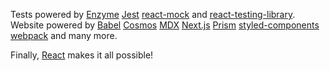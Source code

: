Tests powered by [Enzyme](https://airbnb.io/enzyme/) [Jest](https://jestjs.io/) [react-mock](https://github.com/skidding/react-mock) and [react-testing-library](https://github.com/kentcdodds/react-testing-library). Website powered by [Babel](https://babeljs.io/) [Cosmos](https://github.com/react-cosmos/react-cosmos) [MDX](https://mdxjs.com/) [Next.js](https://nextjs.org/) [Prism](https://prismjs.com/) [styled-components](https://www.styled-components.com/) [webpack](https://webpack.js.org/) and many more.

Finally, [React](https://reactjs.org/) makes it all possible!
